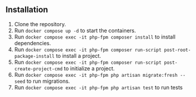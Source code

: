 ## Installation

1. Clone the repository.
2. Run `docker compose up -d` to start the containers.
3. Run `docker compose exec -it php-fpm composer install` to install dependencies.
4. Run `docker compose exec -it php-fpm composer run-script post-root-package-install` to install a project.
5. Run `docker compose exec -it php-fpm composer run-script post-create-project-cmd` to initialize a project.
6. Run `docker compose exec -it php-fpm php artisan migrate:fresh --seed` to run migrations.
7. Run `docker compose exec -it php-fpm php artisan test` to run tests
